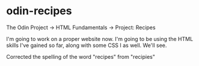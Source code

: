 # odin-recipes
The Odin Project -> HTML Fundamentals -> Project: Recipes

I'm going to work on a proper website now. I'm going to be using the HTML skills I've gained so far, along with some CSS I as well. We'll see.

<undocumented commit> Corrected the spelling of the word "recipes" from "recipies"
